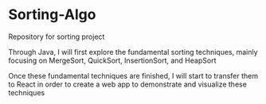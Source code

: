 # Sorting-Algo
Repository for sorting project

Through Java, I will first explore the fundamental sorting techniques, mainly focusing on MergeSort, QuickSort, InsertionSort, and HeapSort

Once these fundamental techniques are finished, I will start to transfer them to React in order to create a web app to demonstrate and visualize these techniques


